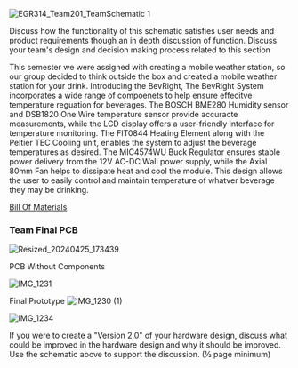 ![EGR314_Team201_TeamSchematic 1](https://github.com/EGR-314-Team-201/EGR-314-Team-201/assets/156974933/fad725d7-cb15-40a9-99fd-68837a511370)


Discuss how the functionality of this schematic satisfies user needs and product requirements though an in depth discussion of function.
Discuss your team's design and decision making process related to this section

This semester we were assigned with creating a mobile weather station, so our group decided to think outside the box and created a mobile weather station for your drink. Introducing the BevRight, The BevRight System incorporates a wide range of compoenets to help ensure effecitve temperature reguation for beverages. The BOSCH BME280 Humidity sensor and DSB1820 One Wire temperature sensor provide accuracte measurements, while the LCD display offers a user-friendly interface for temperature monitoring. The FIT0844 Heating Element along with the Peltier TEC Cooling unit, enables the system to adjust the beverage temperatures as desired. The MIC4574WU Buck Regulator ensures stable power delivery from the 12V AC-DC Wall power supply, while the Axial 80mm Fan helps to dissipate heat and cool the module. This design allows the user to easily control and maintain temperature of whatver beverage they may be drinking.







[Bill Of Materials](/Checkpoint2/Bill_of_Materials.pdf)


### Team Final PCB
![Resized_20240425_173439](https://github.com/EGR-314-Team-201/EGR-314-Team-201/assets/156974933/c8b822ca-5a4a-4210-929f-9941cdda1393)

PCB Without Components



![IMG_1231](https://github.com/EGR-314-Team-201/EGR-314-Team-201/assets/156974933/bd8c12b8-8d1d-426e-8115-28a43e108205)




Final Prototype
![IMG_1230 (1)](https://github.com/EGR-314-Team-201/EGR-314-Team-201/assets/156974933/8edec8d2-95a4-45e5-810d-136949d0143d)

![IMG_1234](https://github.com/EGR-314-Team-201/EGR-314-Team-201/assets/156974933/1df29d04-6f6f-4b11-84c5-38bd0a65b6e1)



If you were to create a "Version 2.0" of your hardware design, discuss what could be improved in the hardware design and why it should be improved. Use the schematic above to support the discussion. (½ page minimum)
